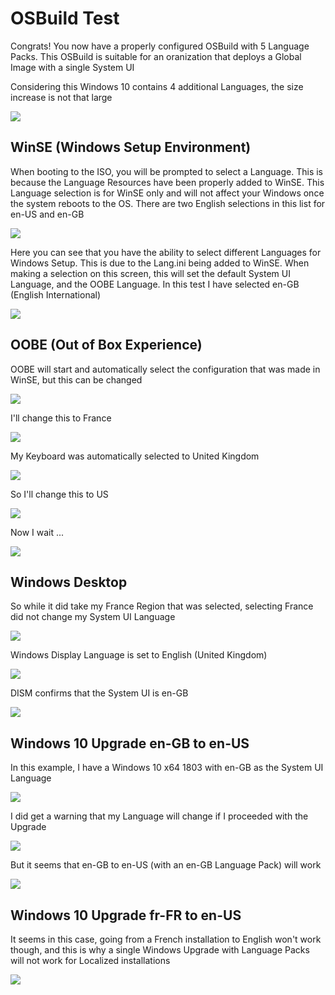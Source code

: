 # OSBuild Test

Congrats!  You now have a properly configured OSBuild with 5 Language Packs.  This OSBuild is suitable for an oranization that deploys a Global Image with a single System UI

Considering this Windows 10 contains 4 additional Languages, the size increase is not that large

![](../../../../.gitbook/assets/image%20%28194%29.png)

## WinSE \(Windows Setup Environment\)

When booting to the ISO, you will be prompted to select a Language.  This is because the Language Resources have been properly added to WinSE.  This Language selection is for WinSE only and will not affect your Windows once the system reboots to the OS.  There are two English selections in this list for en-US and en-GB

![](../../../../.gitbook/assets/image%20%28299%29.png)

Here you can see that you have the ability to select different Languages for Windows Setup.  This is due to the Lang.ini being added to WinSE.  When making a selection on this screen, this will set the default System UI Language, and the OOBE Language.  In this test I have selected en-GB \(English International\)

![](../../../../.gitbook/assets/image%20%28296%29.png)

## OOBE \(Out of Box Experience\)

OOBE will start and automatically select the configuration that was made in WinSE, but this can be changed

![](../../../../.gitbook/assets/image%20%2869%29.png)

I'll change this to France

![](../../../../.gitbook/assets/image%20%2887%29.png)

My Keyboard was automatically selected to United Kingdom

![](../../../../.gitbook/assets/image%20%2818%29.png)

So I'll change this to US

![](../../../../.gitbook/assets/image%20%28241%29.png)

Now I wait ...

![](../../../../.gitbook/assets/image%20%28212%29.png)

## Windows Desktop

So while it did take my France Region that was selected, selecting France did not change my System UI Language

![](../../../../.gitbook/assets/image%20%28170%29.png)

Windows Display Language is set to English \(United Kingdom\)

![](../../../../.gitbook/assets/image%20%28150%29.png)

DISM confirms that the System UI is en-GB

![](../../../../.gitbook/assets/image%20%28257%29.png)

## Windows 10 Upgrade en-GB to en-US

In this example, I have a Windows 10 x64 1803 with en-GB as the System UI Language

![](../../../../.gitbook/assets/image%20%28100%29.png)

I did get a warning that my Language will change if I proceeded with the Upgrade

![](../../../../.gitbook/assets/image%20%28274%29.png)

But it seems that en-GB to en-US \(with an en-GB Language Pack\) will work

![](../../../../.gitbook/assets/image%20%2864%29.png)

## Windows 10 Upgrade fr-FR to en-US

It seems in this case, going from a French installation to English won't work though, and this is why a single Windows Upgrade with Language Packs will not work for Localized installations

![](../../../../.gitbook/assets/image%20%28362%29.png)

